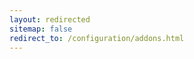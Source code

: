 ```yaml
---
layout: redirected
sitemap: false
redirect_to: /configuration/addons.html
---
```


<!-- Note to authors: This file was created in January 2021. Feel free to remove it after a few months... -->